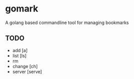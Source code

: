 # gomark
A golang based commandline tool for managing bookmarks


## TODO

* add [a]
* list [ls]
* rm
* change [ch]
* server [serve]